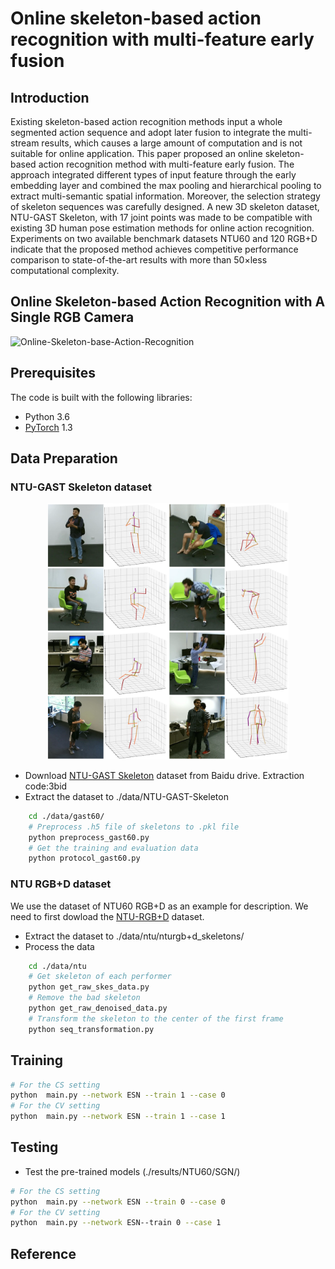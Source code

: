 # Online skeleton-based action recognition with multi-feature early fusion

## Introduction
Existing skeleton-based action recognition methods input a whole segmented action sequence and adopt later fusion
to integrate the multi-stream results, which causes a large amount of computation and is not suitable for online application. This
paper proposed an online skeleton-based action recognition method with multi-feature early fusion. The approach integrated
different types of input feature through the early embedding layer and combined the max pooling and hierarchical pooling to
extract multi-semantic spatial information. Moreover, the selection strategy of skeleton sequences was carefully designed. A
new 3D skeleton dataset, NTU-GAST Skeleton, with 17 joint points was made to be compatible with existing 3D human pose
estimation methods for online action recognition. Experiments on two available benchmark datasets NTU60 and 120 RGB+D
indicate that the proposed method achieves competitive performance comparison to state-of-the-art results with more than
50×less computational complexity.

## Online Skeleton-based Action Recognition with A Single RGB Camera
![Online-Skeleton-base-Action-Recognition](./results/online_act_recog.gif)

## Prerequisites
The code is built with the following libraries:
- Python 3.6
- [PyTorch](https://pytorch.org/) 1.3

## Data Preparation

### NTU-GAST Skeleton dataset
<div align=center>
<img src="./results/ntu-gast-skeleton.png" style="zoom:40%" alt="Samples of NTU-GAST Skeleton dataset"/>
</div>

- Download [NTU-GAST Skeleton](https://pan.baidu.com/s/1l-xAiTJq-9mOQpwf59naEA) dataset from Baidu drive. Extraction code:3bid
- Extract the dataset to ./data/NTU-GAST-Skeleton
```bash
    cd ./data/gast60/
    # Preprocess .h5 file of skeletons to .pkl file
    python preprocess_gast60.py
    # Get the training and evaluation data
    python protocol_gast60.py
```


### NTU RGB+D dataset

We use the dataset of NTU60 RGB+D as an example for description. We need to first dowload the [NTU-RGB+D](https://github.com/shahroudy/NTURGB-D) dataset.

- Extract the dataset to ./data/ntu/nturgb+d_skeletons/
- Process the data
```bash
    cd ./data/ntu
    # Get skeleton of each performer
    python get_raw_skes_data.py
    # Remove the bad skeleton 
    python get_raw_denoised_data.py
    # Transform the skeleton to the center of the first frame
    python seq_transformation.py
```


## Training

```bash
# For the CS setting
python  main.py --network ESN --train 1 --case 0
# For the CV setting
python  main.py --network ESN --train 1 --case 1
```

## Testing

- Test the pre-trained models (./results/NTU60/SGN/)
```bash
# For the CS setting
python  main.py --network ESN --train 0 --case 0
# For the CV setting
python  main.py --network ESN--train 0 --case 1
```

## Reference
